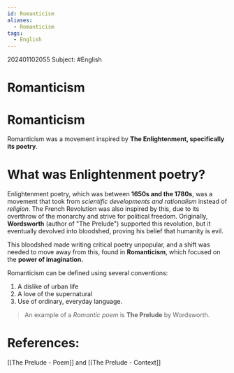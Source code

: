 ```yaml
---
id: Romanticism
aliases:
  - Romanticism
tags:
  - English
---
```

202401102055
Subject: #English


# Romanticism



# Romanticism

Romanticism was a movement inspired by **The Enlightenment, specifically its poetry**.

# What was Enlightenment poetry?

Enlightenment poetry, which was between **1650s and the 1780s**, was a movement that took from *scientific developments and rationalism* instead of *religion*. The French Revolution was also inspired by this, due to its overthrow of the monarchy and strive for political freedom. Originally, **Wordsworth** (author of "The Prelude") supported this revolution, but it eventually devolved into bloodshed, proving his belief that humanity is evil.

This bloodshed made writing critical poetry unpopular, and a shift was needed to move away from this, found in **Romanticism**, which focused on the **power of imagination.** 

Romanticism can be defined using several conventions:

1. A dislike of urban life
2. A love of the supernatural
3. Use of ordinary, everyday language.

>An example of a *Romantic poem* is **The Prelude** by Wordsworth.

# **References:** 
[[The Prelude - Poem]] and [[The Prelude - Context]]
